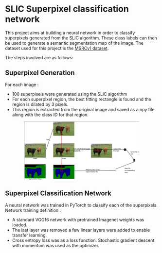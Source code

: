 
# SLIC Superpixel classification network

This project aims at building a neural network in order to classify superpixels generated from the SLIC algorithm. These class labels can then be used to generate a semantic segmentation map of the image. 
The dataset used for this project is the [MSRCv1 dataset](http://download.microsoft.com/download/A/1/1/A116CD80-5B79-407E-B5CE-3D5C6ED8B0D5/msrc_objcategimagedatabase_v1.zip).

The steps involved are as follows:
## Superpixel Generation
For each image :
 - 100 superpixels were generated using the SLIC algorithm
 - For each superpixel region, the best fitting rectangle is found and the region is dilated by 3 pixels.
 - This region is extracted from the original image and saved as a npy file along with the class ID for that region.
  <p align="center">
  <img  alt="data_gen"  src="assets/data_gen.png"  width="75%" />
 </p>
 
 ## Superpixel Classification Network
 A neural network was trained in PyTorch to classify each of the superpixels.
 Network training definition : 
 
 - A standard VGG16 network with pretrained Imagenet weights was loaded.
 - The last layer was removed a few linear layers were added to enable transfer learning.
 - Cross entropy loss was as a loss function. Stochastic gradient descent with momentum was used as the optimizer.
